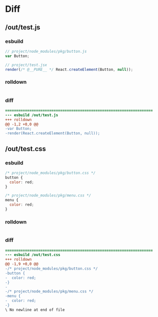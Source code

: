# Diff
## /out/test.js
### esbuild
```js
// project/node_modules/pkg/button.js
var Button;

// project/test.jsx
render(/* @__PURE__ */ React.createElement(Button, null));
```
### rolldown
```js

```
### diff
```diff
===================================================================
--- esbuild	/out/test.js
+++ rolldown	
@@ -1,2 +0,0 @@
-var Button;
-render(React.createElement(Button, null));

```
## /out/test.css
### esbuild
```js
/* project/node_modules/pkg/button.css */
button {
  color: red;
}

/* project/node_modules/pkg/menu.css */
menu {
  color: red;
}
```
### rolldown
```js

```
### diff
```diff
===================================================================
--- esbuild	/out/test.css
+++ rolldown	
@@ -1,9 +0,0 @@
-/* project/node_modules/pkg/button.css */
-button {
-  color: red;
-}
-
-/* project/node_modules/pkg/menu.css */
-menu {
-  color: red;
-}
\ No newline at end of file

```